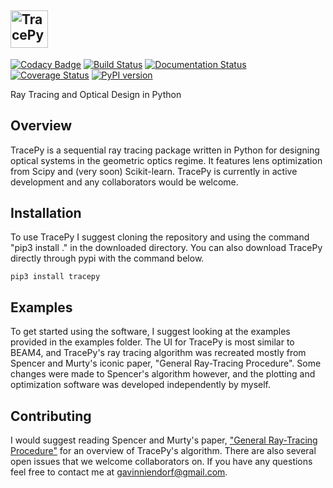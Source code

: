 ## <img alt="TracePy" src="https://user-images.githubusercontent.com/25272611/62305283-dc62a300-b43c-11e9-8436-d88c8555b110.png" height="60">

[![Codacy Badge](https://api.codacy.com/project/badge/Grade/454c6504e63f4accaa9353e7dcfda00e)](https://app.codacy.com/app/gavinniendorf/tracepy?utm_source=github.com&utm_medium=referral&utm_content=GNiendorf/tracepy&utm_campaign=Badge_Grade_Dashboard)
[![Build Status](https://travis-ci.org/GNiendorf/tracepy.svg?branch=master)](https://travis-ci.org/GNiendorf/tracepy)
[![Documentation Status](https://readthedocs.org/projects/tracepy/badge/?version=latest)](https://tracepy.readthedocs.io/en/latest/?badge=latest)
[![Coverage Status](https://coveralls.io/repos/github/GNiendorf/tracepy/badge.svg?branch=master)](https://coveralls.io/github/GNiendorf/tracepy?branch=master)
[![PyPI version](https://badge.fury.io/py/tracepy.svg)](https://badge.fury.io/py/tracepy)

Ray Tracing and Optical Design in Python

## Overview

TracePy is a sequential ray tracing package written in Python for designing optical systems in the geometric optics regime. It features lens optimization from Scipy and (very soon) Scikit-learn. TracePy is currently in active development and any collaborators would be welcome.

## Installation

To use TracePy I suggest cloning the repository and using the command "pip3 install ." in the downloaded directory. You can also download TracePy directly through pypi with the command below.

```
pip3 install tracepy
```

## Examples

To get started using the software, I suggest looking at the examples provided in the examples folder. The UI for TracePy is most similar to BEAM4, and TracePy's ray tracing algorithm was recreated mostly from Spencer and Murty's iconic paper, "General Ray-Tracing Procedure". Some changes were made to Spencer's algorithm however, and the plotting and optimization software was developed independently by myself.

## Contributing

I would suggest reading Spencer and Murty's paper, ["General Ray-Tracing Procedure"](https://www.osapublishing.org/josa/viewmedia.cfm?uri=josa-52-6-672&seq=0) for an overview of TracePy's algorithm. There are also several open issues that we welcome collaborators on. If you have any questions feel free to contact me at gavinniendorf@gmail.com.
